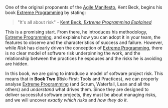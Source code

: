 
One of the original proponents of the [Agile Manifesto](), Kent Beck, begins his book [Extreme Programming]() by stating:

> "It's all about risk" - [Kent Beck, _Extreme Programming Explained_](http://amzn.eu/d/gUQjnbF)

This is a promising start.  From there, he introduces his methodology, [Extreme Programming](), and explains how you can adopt it in your team, the features to observe and the characteristics of success and failure.  However, while _Risk_ has clearly driven the conception of [Extreme Programming](), there is no clear model of software risk underpinning the work, and the relationship between the practices he espouses and the risks he is avoiding are hidden.

In this book, we are going to introduce a model of software project risk.  This means that in **Book Two** (Risk-First: Tools and Practices), we can properly analyse [Extreme Programming]() (and Scrum, Waterfall, Lean and all the others) and _understand_ what drives them.  Since they are designed to deliver successful software projects, they must be about managing risks, and we will uncover _exactly which risks_ and _how they do it_.